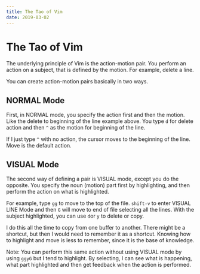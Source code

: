 ```yaml
---
title: The Tao of Vim
date: 2019-03-02
---
```


# The Tao of Vim

The underlying principle of Vim is the action-motion pair. You perform an action on a subject, that is defined by the motion. For example, delete a line.

You can create action-motion pairs basically in two ways.

## NORMAL Mode

First, in NORMAL mode, you specify the action first and then the motion. Like the delete to beginning of the line example above. You type `d` for delete action and then `^` as the motion for beginning of the line.

If I just type `^` with no action, the cursor moves to the beginning of the line. Move is the default action.

## VISUAL Mode

The second way of defining a pair is VISUAL mode, except you do the opposite. You specify the noun (motion) part first by highlighting, and then perform the action on what is highlighted.

For example, type `gg` to move to the top of the file. `shift-v` to enter VISUAL LINE Mode and then `G` will move to end of file selecting all the lines. With the subject highlighted, you can use `d`or `y` to delete or copy.

I do this all the time to copy from one buffer to another. There might be a shortcut, but then I would need to remember it as a shortcut. Knowing how to highlight and move is less to remember, since it is the base of knowledge.

Note: You can perform this same action without using VISUAL mode by using `ggyG` but I tend to highlight. By selecting, I can see what is happening, what part highlighted and then get feedback when the action is performed.
